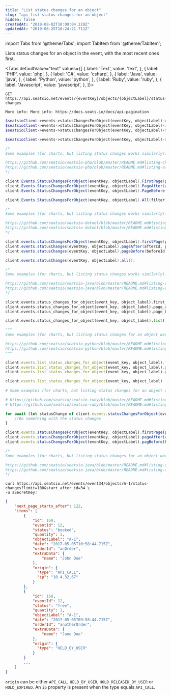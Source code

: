 ```yaml
---
title: "List status changes for an object"
slug: "api-list-status-changes-for-an-object"
hidden: false
createdAt: "2018-08-02T10:09:04.228Z"
updatedAt: "2019-06-25T18:24:21.711Z"
---
```


import Tabs from '@theme/Tabs';
import TabItem from '@theme/TabItem';

Lists status changes for an object in the event, with the most recent ones first.


<Tabs 
  defaultValue="text"
  values={[
{ label: 'Text', value: 'text', },
{ label: 'PHP', value: 'php', },
{ label: 'C#', value: 'csharp', },
{ label: 'Java', value: 'java', },
{ label: 'Python', value: 'python', },
{ label: 'Ruby', value: 'ruby', },
{ label: 'Javascript', value: 'javascript', },
]}>
<TabItem value='text'>

```text
GET https://api.seatsio.net/events/{eventKey}/objects/{objectLabel}/status-changes

More info: More info: https://docs.seats.io/docs/api-pagination

```

</TabItem>
<TabItem value='php'>

```php
$seatsioClient->events->statusChangesForObject(eventKey, objectLabel)->firstPage(pageSize?)
$seatsioClient->events->statusChangesForObject(eventKey, objectLabel)->pageAfter(afterId, pageSize?)
$seatsioClient->events->statusChangesForObject(eventKey, objectLabel)->pageBefore(beforeId, pageSize?)

$seatsioClient->events->statusChangesForObject(eventKey, objectLabel)->all()

/*
Some examples (for charts, but listing status changes works similarly):

https://github.com/seatsio/seatsio-php/blob/master/README.md#listing-charts-page-by-page
https://github.com/seatsio/seatsio-php/blob/master/README.md#listing-all-charts
*/
```

</TabItem>
<TabItem value='csharp'>

```csharp
client.Events.StatusChangesForObject(eventKey, objectLabel).FirstPage(pageSize?)
client.Events.StatusChangesForObject(eventKey, objectLabel).PageAfter(afterId, filter?, pageSize?)
client.Events.StatusChangesForObject(eventKey, objectLabel).PageBefore(beforeId, filter?, pageSize?)

client.Events.StatusChangesForObject(eventKey, objectLabel).All(filter?);

/*
Some examples (for charts, but listing status changes works similarly):

https://github.com/seatsio/seatsio-dotnet/blob/master/README.md#listing-charts-page-by-page
https://github.com/seatsio/seatsio-dotnet/blob/master/README.md#listing-all-charts
*/
```

</TabItem>
<TabItem value='java'>

```java
client.events.statusChangesForObject(eventKey, objectLabel).firstPage(pageSize?)
client.events.statusChanges(eventKey, objectLabel).pageAfter(afterId, pageSize?)
client.events.statusChanges(eventKey, objectLabel).pageBefore(beforeId, pageSize?)

client.events.statusChanges(eventKey, objectLabel).all();

/*
Some examples (for charts, but listing status changes works similarly):

https://github.com/seatsio/seatsio-java/blob/master/README.md#listing-charts-page-by-page
https://github.com/seatsio/seatsio-java/blob/master/README.md#listing-all-charts
*/
```

</TabItem>
<TabItem value='python'>

```python
client.events.status_changes_for_object(event_key, object_label).first_page(page_size?)
client.events.status_changes_for_object(event_key, object_label).page_after(after_id, page_size?)
client.events.status_changes_for_object(event_key, object_label).page_before(before_id, page_size?)

client.events.status_changes_for_object(event_key, object_label).list()

"""
Some examples (for charts, but listing status changes for an object works similarly):

https://github.com/seatsio/seatsio-python/blob/master/README.md#listing-charts-page-by-page
https://github.com/seatsio/seatsio-python/blob/master/README.md#listing-all-charts
"""
```

</TabItem>
<TabItem value='ruby'>

```ruby
client.events.list_status_changes_for_object(event_key, object_label).first_page(page_size?)
client.events.list_status_changes_for_object(event_key, object_label).page_after(after_id, page_size?)
client.events.list_status_changes_for_object(event_key, object_label).page_before(before_id, page_size?)

client.events.list_status_changes_for_object(event_key, object_label)
  
# Some examples (for charts, but listing status changes for an object works similarly):

# https://github.com/seatsio/seatsio-ruby/blob/master/README.md#listing-charts-page-by-page
# https://github.com/seatsio/seatsio-ruby/blob/master/README.md#listing-all-charts
```

</TabItem>
<TabItem value='javascript'>

```javascript
for await (let statusChange of client.events.statusChangesForObject(eventKey, objectLabel).all()) {
	//Do something with the status changes
}

client.events.statusChangesForObject(eventKey, objectLabel).firstPage(pageSize?)
client.events.statusChangesForObject(eventKey, objectLabel).pageAfter(afterId, pageSize?)
client.events.statusChangesForObject(eventKey, objectLabel).pagBefore(beforeId, pageSize?)

/*
Some examples (for charts, but listing status changes for an object works similarly):

https://github.com/seatsio/seatsio-java/blob/master/README.md#listing-charts-page-by-page
https://github.com/seatsio/seatsio-java/blob/master/README.md#listing-all-charts
*/
```

</TabItem>
</Tabs>



```curl
curl https://api.seatsio.net/events/event34/objects/A-1/status-changes?limit=100&start_after_id=34 \
-u aSecretKey:

```

```json
{
    "next_page_starts_after": 122,
    "items": [
        {
            "id": 169,
            "eventId": 12,
            "status": "booked",
            "quantity": 1,
            "objectLabel": "A-1",
            "date": "2017-05-05T10:58:44.715Z",
            "orderId": "anOrder",
            "extraData": {
                "name": "John Doe"
            },
            "origin": {
              "type": "API_CALL",
              "ip": "10.4.32.67"
            }
        },
        {
            "id": 168,
            "eventId": 12,
            "status": "free",
            "quantity": 1,
            "objectLabel": "A-1",
            "date": "2017-05-05T09:58:44.715Z",
            "orderId": "anotherOrder",
            "extraData": {
                "name": "Jane Doe"
            },
            "origin": {
              "type": "HELD_BY_USER"
            }
        }
        ...
    ]
}
```
`origin` can be either `API_CALL`, `HELD_BY_USER`, `HOLD_RELEASED_BY_USER` or `HOLD_EXPIRED`. An `ip` property is present when the type equals `API_CALL`.
